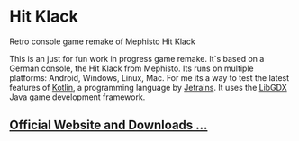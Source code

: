 # Hit Klack
Retro console game remake of Mephisto Hit Klack

This is an just for fun work in progress game remake. It`s based on a German console, the Hit Klack from Mephisto. Its runs on multiple platforms: Android, Windows, Linux, Mac. For me its a way to test the latest features of [Kotlin](https://kotlinlang.org/), a programming language by [Jetrains](https://www.jetbrains.com/). It uses the [LibGDX](https://libgdx.badlogicgames.com/) Java game development framework.

## [Official Website and Downloads ...](https://tobsef.github.io/hitklack/)
